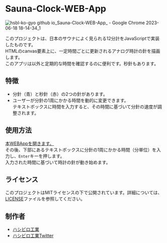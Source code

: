 # Sauna-Clock-WEB-App

![hsbl-ko-gyo github io_Sauna-Clock-WEB-App_ - Google Chrome 2023-06-18 18-14-34_1](https://github.com/HSBL-ko-gyo/Sauna-Clock-WEB-App/assets/128065816/c806012a-32a1-4c40-b4eb-bec145940f72)
  
このプロジェクトは、日本のサウナによく見られる12分計をJavaScriptで実装したものです。  
HTMLのcanvas要素上に、一定時間ごとに更新されるアナログ時計の針を描画します。  
このアプリは以外と定期的な時間を確認するのに便利です。秒針もあります。

## 特徴

- 分針（青）と秒針（赤）の2つの針があります。
- ユーザーが分針の1周にかかる時間を動的に変更できます。  
  テキストボックスに時間を入力すると、その時間に基づいて分針の速度が調整されます。

## 使用方法

[本WEBAppを開きます。](https://hsbl-ko-gyo.github.io/Sauna-Clock-WEB-App/)  
その後、下部にあるテキストボックスに分針の1周にかかる時間（分単位）を入力し、`Enter`キーを押します。  
入力された時間に基づいて時計の針が動き始めます。  

## ライセンス

このプロジェクトはMITライセンスの下で公開されています。詳細については、[LICENSE](LICENSE)ファイルを参照してください。

## 制作者
- [ハシビロ工業](https://sites.google.com/view/hsbl-industrial-hp/home)
- [ハシビロ工業Twitter](https://twitter.com/HSBL_Industrial)
